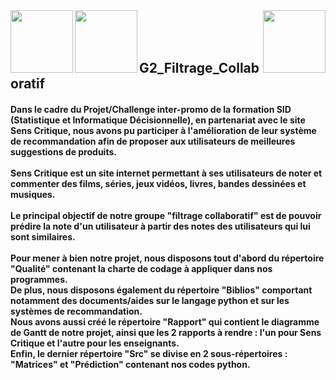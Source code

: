 <img align="left" width="100" src="http://departement-math.univ-tlse3.fr/medias/photo/logosidbigdata_1518444334675-png?ID_FICHE=301126">
<img align="left" width="100" src="https://upload.wikimedia.org/wikipedia/fr/a/a4/Logo_UT3.jpg">
<img align="right" width="100" src="https://www.senscritique.com/senscritique.png">
<br />
<br />
<br />
<h2>G2_Filtrage_Collaboratif</h2>
<h4>Dans le cadre du Projet/Challenge inter-promo de la formation SID (Statistique et Informatique Décisionnelle), en partenariat avec le site Sens Critique, nous avons pu participer à l'amélioration de leur système de recommandation afin de proposer aux utilisateurs de meilleures suggestions de produits.
<br />
<br />
Sens Critique est un site internet permettant à ses utilisateurs de noter et commenter des films, séries, jeux vidéos, livres, bandes dessinées et musiques.
<br />
<br />
Le principal objectif de notre groupe "filtrage collaboratif" est de pouvoir prédire la note d'un utilisateur à partir des notes des utilisateurs qui lui sont similaires.
<br />
<br />
Pour mener à bien notre projet, nous disposons tout d'abord du répertoire "Qualité" contenant la charte de codage à appliquer dans nos programmes.
<br />
De plus, nous disposons également du répertoire "Biblios" comportant notamment des documents/aides sur le langage python et sur les systèmes de recommandation.
<br />
Nous avons aussi créé le répertoire "Rapport" qui contient le diagramme de Gantt de notre projet, ainsi que les 2 rapports à rendre : l'un pour Sens Critique et l'autre pour les enseignants.
<br />
Enfin, le dernier répertoire "Src" se divise en 2 sous-répertoires : "Matrices" et "Prédiction" contenant nos codes python.
</h4>
